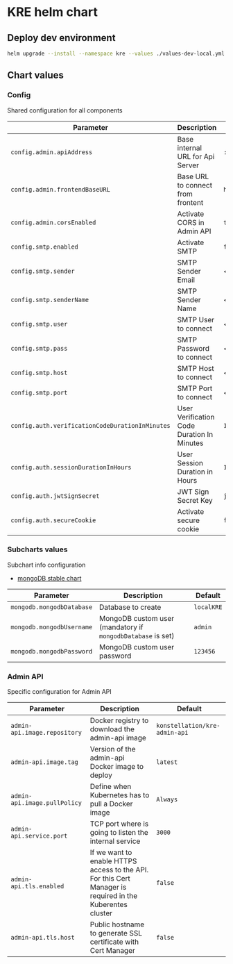 # KRE helm chart

## Deploy dev environment

```bash
helm upgrade --install --namespace kre --values ./values-dev-local.yml kre ./kre
```

## Chart values

### Config 
Shared configuration for all components

| Parameter                                       | Description                                | Default                 |
| ----------------------------------------------- | ------------------------------------------ | ----------------------- |
| `config.admin.apiAddress`                       | Base internal URL for Api Server           | `:3000`                 |
| `config.admin.frontendBaseURL`                  | Base URL to connect from frontent          | `http://localhost:3000` |
| `config.admin.corsEnabled`                      | Activate CORS in Admin API                 | `true`                  |
| `config.smtp.enabled`                           | Activate SMTP                              | `false`                 |
| `config.smtp.sender`                            | SMTP Sender Email                          | <not_defined>           |
| `config.smtp.senderName`                        | SMTP Sender Name                           | <not_defined>           |
| `config.smtp.user`                              | SMTP User to connect                       | <not_defined>           |
| `config.smtp.pass`                              | SMTP Password to connect                   | <not_defined>           |
| `config.smtp.host`                              | SMTP Host to connect                       | <not_defined>           |
| `config.smtp.port`                              | SMTP Port to connect                       | <not_defined>           |
| `config.auth.verificationCodeDurationInMinutes` | User Verification Code Duration In Minutes | `1`                     |
| `config.auth.sessionDurationInHours`            | User Session Duration in Hours             | `1`                     |
| `config.auth.jwtSignSecret`                     | JWT Sign Secret Key                        | `jwt_secret`            |
| `config.auth.secureCookie`                      | Activate secure cookie                     | `false`                 |


### Subcharts values

Subchart info configuration
- [mongoDB stable chart](https://github.com/helm/charts/tree/master/stable/mongodb#parameters)

| Parameter                 | Description                                                 | Default    |
| ------------------------- | ----------------------------------------------------------- | ---------- |
| `mongodb.mongodbDatabase` | Database to create                                          | `localKRE` |
| `mongodb.mongodbUsername` | MongoDB custom user (mandatory if `mongodbDatabase` is set) | `admin`    |
| `mongodb.mongodbPassword` | MongoDB custom user password                                | `123456`   |

### Admin API
Specific configuration for Admin API

| Parameter                    | Description                                                                                               | Default                       |
| ---------------------------- | --------------------------------------------------------------------------------------------------------- | ----------------------------- |
| `admin-api.image.repository` | Docker registry to download the admin-api image                                                           | `konstellation/kre-admin-api` |
| `admin-api.image.tag`        | Version of the admin-api Docker image to deploy                                                           | `latest`                      |
| `admin-api.image.pullPolicy` | Define when Kubernetes has to pull a Docker image                                                         | `Always`                      |
| `admin-api.service.port`     | TCP port where is going to listen the internal service                                                    | `3000`                        |
| `admin-api.tls.enabled`      | If we want to enable HTTPS access to the API. For this Cert Manager is required in the Kuberentes cluster | `false`                       |
| `admin-api.tls.host`         | Public hostname to generate SSL certificate with Cert Manager                                             | `false`                       |
